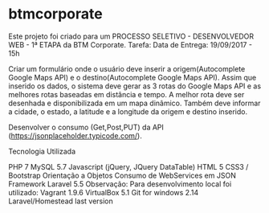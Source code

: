 # btmcorporate
Este projeto foi criado para um PROCESSO SELETIVO - DESENVOLVEDOR WEB - 1ª ETAPA da BTM Corporate.
Tarefa:
 Data de Entrega: 19/09/2017 - 15h


Criar um formulário onde o usuário deve inserir a origem(Autocomplete Google Maps API) e o destino(Autocomplete Google Maps API). Assim que inserido os dados, o sistema deve gerar as 3 rotas do Google Maps API e as melhores rotas baseadas em distância e tempo. A melhor rota deve ser desenhada e disponibilizada em um mapa dinâmico.
Também deve informar a cidade, o estado, a latitude e a longitude da origem e destino inserido.

Desenvolver o consumo (Get,Post,PUT) da API (https://jsonplaceholder.typicode.com/).


Tecnologia Utilizada

PHP 7
MySQL 5.7
Javascript (jQuery, JQuery DataTable)
HTML 5
CSS3 / Bootstrap
Orientação a Objetos
Consumo de WebServices em JSON
Framework Laravel 5.5
Observação: Para desenvolvimento local foi utilizado:
Vagrant 1.9.6
VirtualBox 5.1
Git for windows 2.14
Laravel/Homestead last version
